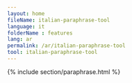 ```yaml
---
layout: home
fileName: italian-paraphrase-tool
language: it
folderName : features
lang: ar
permalink: /ar/italian-paraphrase-tool
tool: italian-paraphrase-tool
---
```

{% include section/paraphrase.html %}